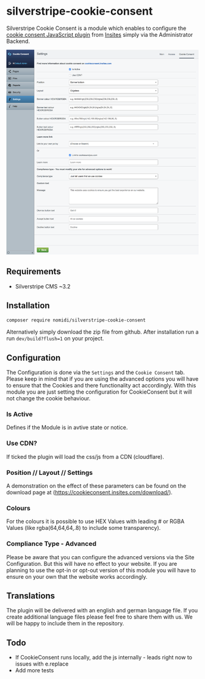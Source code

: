 # silverstripe-cookie-consent

Silverstripe Cookie Consent is a module which enables to configure
the [cookie consent JavaScript plugin](https://cookieconsent.insites.com/) from [Insites](https://insites.com/)
simply via the Administrator Backend.

![](docs/images/cookieconsent_overview.png)

## Requirements

- Silverstripe CMS ~3.2

## Installation

```sh
composer require nomidi/silverstripe-cookie-consent
```
Alternatively simply download the zip file from github.
After installation run a run `dev/build?flush=1` on your project.

## Configuration

The Configuration is done via the `Settings` and the `Cookie Consent` tab.
Please keep in mind that if you are using the advanced options you will have to ensure that the Cookies and there functionality
act accordingly. With this module you are just setting the configuration for CookieConsent but it will not change the cookie behaviour.

### Is Active

Defines if the Module is in avtive state or notice.

### Use CDN?

If ticked the plugin will load the css/js from a CDN (cloudflare).

### Position // Layout // Settings

A demonstration on the effect of these parameters can be found on the download page at (https://cookieconsent.insites.com/download/).

### Colours

For the colours it is possible to use HEX Values with leading # or RGBA Values (like rgba(64,64,64,.8) to include some transparency).

### Compliance Type - Advanced

Please be aware that you can configure the advanced versions via the Site Configuration. But this will have no effect to your website. If you are planning to use the opt-in or opt-out version of this module you will have to ensure on your own that the website works accordingly.

## Translations

The plugin will be delivered with an english and german language file. If you create additional language files please feel free to share them with us. We will be happy to include them in the repository.

## Todo

- If CookieConsent runs locally, add the js internally - leads right now to issues with e.replace
- Add more tests
